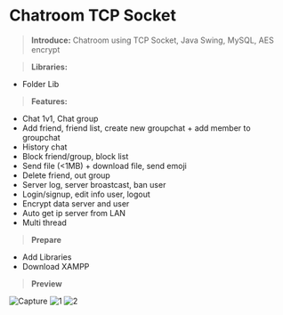 # Chatroom TCP Socket

>**Introduce:** Chatroom using TCP Socket, Java Swing, MySQL, AES encrypt

>**Libraries:**
- Folder Lib

>**Features:**
- Chat 1v1, Chat group
- Add friend, friend list, create new groupchat + add member to groupchat
- History chat
- Block friend/group, block list
- Send file (<1MB) + download file, send emoji
- Delete friend, out group
- Server log, server broastcast, ban user
- Login/signup, edit info user, logout
- Encrypt data server and user
- Auto get ip server from LAN
- Multi thread

>**Prepare**
- Add Libraries
- Download XAMPP

>**Preview**

![Capture](https://user-images.githubusercontent.com/68319165/206228700-a0f96f64-3ea5-4413-9857-f1d8c9122612.PNG)
![1](https://user-images.githubusercontent.com/68319165/206228727-0315b836-9086-4416-80f7-4ac3e0c7a19c.PNG)
![2](https://user-images.githubusercontent.com/68319165/206228748-4039b48d-ae59-40b3-8a51-10f297e4172c.PNG)


